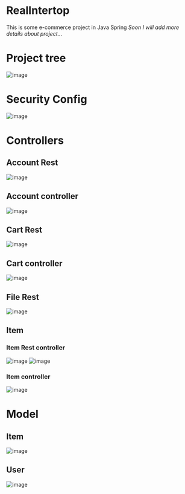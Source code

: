 # RealIntertop
This is some e-commerce project in Java Spring
*Soon I will add more details about project...*
# Project tree
![image](https://user-images.githubusercontent.com/79946487/227700069-dda72066-0cc0-457f-a911-8ad8cdeb57bb.png)
# Security Config
![image](https://user-images.githubusercontent.com/79946487/227700127-144f377d-124a-4547-acbf-42e86e2acebe.png)
# Controllers
## Account Rest
![image](https://user-images.githubusercontent.com/79946487/227700145-22e4e3b3-11ad-4957-835f-e670317af88d.png)
## Account controller 
![image](https://user-images.githubusercontent.com/79946487/227700177-fd274853-d0ce-49ac-a087-858bbd48d855.png)
## Cart Rest
![image](https://user-images.githubusercontent.com/79946487/227700150-6399675a-c72b-4c09-a09a-e9b677b76568.png)
## Cart controller
![image](https://user-images.githubusercontent.com/79946487/227700191-99202fe0-0faf-4743-a089-d67fc9e83269.png)
## File Rest 
![image](https://user-images.githubusercontent.com/79946487/227700222-71ff5e1a-af03-4b72-a96f-9743c23d4cfc.png)
## Item 
### Item Rest controller
![image](https://user-images.githubusercontent.com/79946487/227700289-2682ee76-b025-44dd-bfa3-637a7b78d7bf.png)
![image](https://user-images.githubusercontent.com/79946487/227700291-9740de80-2402-4ec6-9ae6-e8d0dab166c1.png)
### Item controller
![image](https://user-images.githubusercontent.com/79946487/227700299-5061e42f-f178-4626-aa3c-c5a75fa32f68.png)
# Model
## Item
![image](https://user-images.githubusercontent.com/79946487/227700336-1c0fc3d7-a346-4e43-9352-f96bc902b23f.png)
## User
![image](https://user-images.githubusercontent.com/79946487/227700342-c087a716-2ef1-4130-a24e-8382b898fa74.png)
